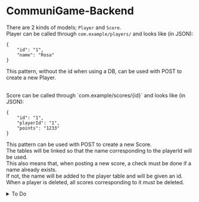 # CommuniGame-Backend

There are 2 kinds of models; `Player` and `Score`. <br>
Player can be called through `com.example/players/` and looks like (in JSON): 
````
{
    "id": "1",
    "name": "Rosa"
}
````
This pattern, without the id when using a DB, can be used with POST to create a new Player.<br>

<br>
Score can be called through `com.example/scores/{id}` and looks like (in JSON):

````
{
    "id": "1",
    "playerId": "1",
    "points": "1233"
}
````
This pattern can be used with POST to create a new Score.<br>
The tables will be linked so that the name corresponding to the playerId will be used.<br>
This also means that, when posting a new score, a check must be done if a name already exists.<br>
If not, the name will be added to the player table and will be given an id.<br>
When a player is deleted, all scores corresponding to it must be deleted.<br>
<details>
<summary>To Do</summary>
*  
</details>